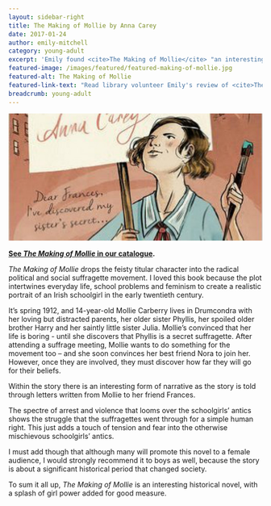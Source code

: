 ```yaml
---
layout: sidebar-right
title: The Making of Mollie by Anna Carey
date: 2017-01-24
author: emily-mitchell
category: young-adult
excerpt: 'Emily found <cite>The Making of Mollie</cite> "an interesting historical novel, with a splash of girl power added for good measure."'
featured-image: /images/featured/featured-making-of-mollie.jpg
featured-alt: The Making of Mollie
featured-link-text: "Read library volunteer Emily's review of <cite>The Making of Mollie</cite>, by Anna Carey."
breadcrumb: young-adult
---
```


![The Making of Mollie](/images/featured/featured-making-of-mollie.jpg)

**[See <cite>The Making of Mollie</cite> in our catalogue](https://suffolk.spydus.co.uk/cgi-bin/spydus.exe/ENQ/OPAC/BIBENQ?BRN=2050134).**

<cite>The Making of Mollie</cite> drops the feisty titular character into the radical political and social suffragette movement. I loved this book because the plot intertwines everyday life, school problems and feminism to create a realistic portrait of an Irish schoolgirl in the early twentieth century.

It’s spring 1912, and 14-year-old Mollie Carberry lives in Drumcondra with her loving but distracted parents, her older sister Phyllis, her spoiled older brother Harry and her saintly little sister Julia. Mollie’s convinced that her life is boring - until she discovers that Phyllis is a secret suffragette. After attending a suffrage meeting, Mollie wants to do something for the movement too – and she soon convinces her best friend Nora to join her. However, once they are involved, they must discover how far they will go for their beliefs.

Within the story there is an interesting form of narrative as the story is told through letters written from Mollie to her friend Frances.

The spectre of arrest and violence that looms over the schoolgirls’ antics shows the struggle that the suffragettes went through for a simple human right. This just adds a touch of tension and fear into the otherwise mischievous schoolgirls’ antics.

I must add though that although many will promote this novel to a female audience, I would strongly recommend it to boys as well, because the story is about a significant historical period that changed society.

To sum it all up, <cite>The Making of Mollie</cite> is an interesting historical novel, with a splash of girl power added for good measure.
